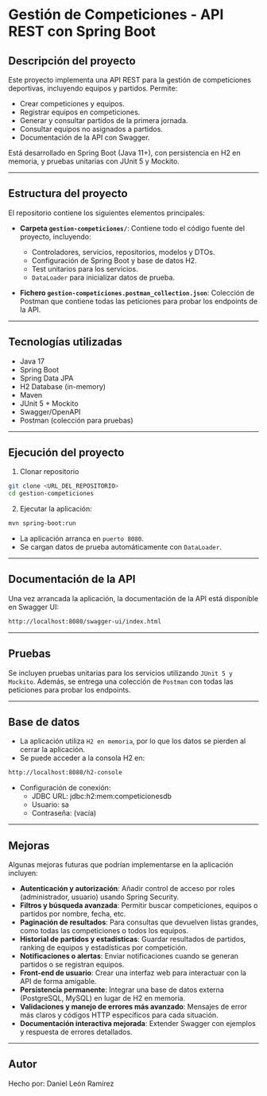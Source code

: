 # Gestión de Competiciones - API REST con Spring Boot

## Descripción del proyecto
Este proyecto implementa una API REST para la gestión de competiciones deportivas, incluyendo equipos y partidos.
Permite:

- Crear competiciones y equipos.
- Registrar equipos en competiciones.
- Generar y consultar partidos de la primera jornada.
- Consultar equipos no asignados a partidos.
- Documentación de la API con Swagger.

Está desarrollado en Spring Boot (Java 11+), con persistencia en H2 en memoria, y pruebas unitarias con JUnit 5 y Mockito.

---

## Estructura del proyecto

El repositorio contiene los siguientes elementos principales:

- **Carpeta `gestion-competiciones/`**: Contiene todo el código fuente del proyecto, incluyendo:
  - Controladores, servicios, repositorios, modelos y DTOs.
  - Configuración de Spring Boot y base de datos H2.
  - Test unitarios para los servicios.
  - `DataLoader` para inicializar datos de prueba.
  
- **Fichero `gestion-competiciones.postman_collection.json`**: Colección de Postman que contiene todas las peticiones para probar los endpoints de la API.

---

## Tecnologías utilizadas

- Java 17
- Spring Boot
- Spring Data JPA
- H2 Database (in-memory)
- Maven
- JUnit 5 + Mockito
- Swagger/OpenAPI
- Postman (colección para pruebas)

---

## Ejecución del proyecto
1. Clonar repositorio
```bash
git clone <URL_DEL_REPOSITORIO>
cd gestion-competiciones
```
2. Ejecutar la aplicación:
```bash
mvn spring-boot:run
```
- La aplicación arranca en `puerto 8080`.
- Se cargan datos de prueba automáticamente con `DataLoader`.

---

## Documentación de la API
Una vez arrancada la aplicación, la documentación de la API está disponible en Swagger UI:
```bash
http://localhost:8080/swagger-ui/index.html
```

---

## Pruebas

Se incluyen pruebas unitarias para los servicios utilizando `JUnit 5 y Mockito`.
Además, se entrega una colección de `Postman` con todas las peticiones para probar los endpoints.

---

## Base de datos
- La aplicación utiliza `H2 en memoria`, por lo que los datos se pierden al cerrar la aplicación.
- Se puede acceder a la consola H2 en:
```bash
http://localhost:8080/h2-console
```
- Configuración de conexión:
  - JDBC URL: jdbc:h2:mem:competicionesdb
  - Usuario: sa
  - Contraseña: (vacía)

---

## Mejoras
Algunas mejoras futuras que podrían implementarse en la aplicación incluyen:

- **Autenticación y autorización**: Añadir control de acceso por roles (administrador, usuario) usando Spring Security.
- **Filtros y búsqueda avanzada**: Permitir buscar competiciones, equipos o partidos por nombre, fecha, etc.
- **Paginación de resultados**: Para consultas que devuelven listas grandes, como todas las competiciones o todos los equipos.
- **Historial de partidos y estadísticas**: Guardar resultados de partidos, ranking de equipos y estadísticas por competición.
- **Notificaciones o alertas**: Enviar notificaciones cuando se generan partidos o se registran equipos.
- **Front-end de usuario**: Crear una interfaz web para interactuar con la API de forma amigable.
- **Persistencia permanente**: Integrar una base de datos externa (PostgreSQL, MySQL) en lugar de H2 en memoria.
- **Validaciones y manejo de errores más avanzado**: Mensajes de error más claros y códigos HTTP específicos para cada situación.
- **Documentación interactiva mejorada**: Extender Swagger con ejemplos y respuesta de errores detallados.

---

## Autor
Hecho por: Daniel León Ramírez
